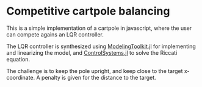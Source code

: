 # Competitive cartpole balancing
This is a simple implementation of a cartpole in javascript, where the user can compete agains an LQR controller.

The LQR controller is synthesized using [ModelingToolkit.jl]() for implementing and linearizing the model, and [ControlSystems.jl]() to solve the Riccati equation.

The challenge is to keep the pole upright, and keep close to the target x-coordinate.
A penalty is given for the distance to the target.